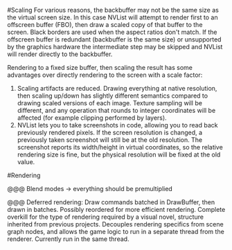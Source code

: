 
#Scaling
For various reasons, the backbuffer may not be the same size as the virtual screen size. In this case NVList will attempt to render first to an offscreen buffer (FBO), then draw a scaled copy of that buffer to the screen. Black borders are used when the aspect ratios don't match. If the offscreen buffer is redundant (backbuffer is the same size) or unsupported by the graphics hardware the intermediate step may be skipped and NVList will render directly to the backbuffer.

Rendering to a fixed size buffer, then scaling the result has some advantages over directly rendering to the screen with a scale factor:
1. Scaling artifacts are reduced. Drawing everything at native resolution, then scaling up/down has slightly different semantics compared to drawing scaled versions of each image. Texture sampling will be different, and any operation that rounds to integer coordinates will be affected (for example clipping performed by layers).
2. NVList lets you to take screenshots in code, allowing you to read back previously rendered pixels. If the screen resolution is changed, a previously taken screenshot will still be at the old resolution. The screenshot reports its width/height in virtual coordinates, so the relative rendering size is fine, but the physical resolution will be fixed at the old value.

#Rendering

@@@ Blend modes -> everything should be premultiplied

@@@ Deferred rendering: Draw commands batched in DrawBuffer, then drawn in batches. Possibly reordered for more efficient rendering. Complete overkill for the type of rendering required by a visual novel, structure inherited from previous projects. Decouples rendering specifics from scene graph nodes, and allows the game logic to run in a separate thread from the renderer. Currently run in the same thread.

